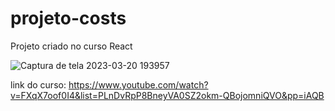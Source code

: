# projeto-costs

Projeto criado no curso React

![Captura de tela 2023-03-20 193957](https://user-images.githubusercontent.com/112135974/226481481-a52262fe-2b51-4948-904c-b0428310c576.png)

link do curso: https://www.youtube.com/watch?v=FXqX7oof0I4&list=PLnDvRpP8BneyVA0SZ2okm-QBojomniQVO&pp=iAQB

